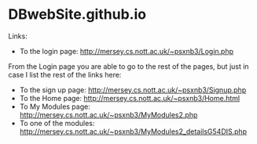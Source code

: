# DBwebSite.github.io
Links:
- To the login page: http://mersey.cs.nott.ac.uk/~psxnb3/Login.php

From the Login page you are able to go to the rest of the pages, but just in case I list the rest of the links here:

- To the sign up page: http://mersey.cs.nott.ac.uk/~psxnb3/Signup.php
- To the Home page: http://mersey.cs.nott.ac.uk/~psxnb3/Home.html
- To My Modules page: http://mersey.cs.nott.ac.uk/~psxnb3/MyModules2.php
- To one of the modules: http://mersey.cs.nott.ac.uk/~psxnb3/MyModules2_detailsG54DIS.php
